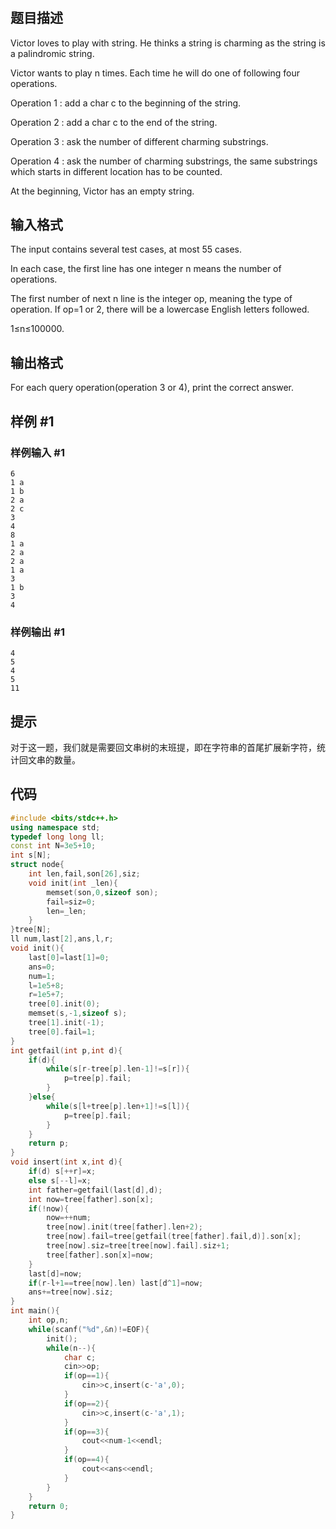 # 
## 题目描述
Victor loves to play with string. He thinks a string is charming as the string is a palindromic string.  
  
Victor wants to play n times. Each time he will do one of following four operations.  
  
Operation 1 : add a char c to the beginning of the string.  
  
Operation 2 : add a char c to the end of the string.  
  
Operation 3 : ask the number of different charming substrings.  
  
Operation 4 : ask the number of charming substrings, the same substrings which starts in different location has to be counted.  
  
At the beginning, Victor has an empty string.

## 输入格式
The input contains several test cases, at most 55 cases.  
  
In each case, the first line has one integer n means the number of operations.  
  
The first number of next n line is the integer op, meaning the type of operation. If op=1 or 2, there will be a lowercase English letters followed.  
  
1≤n≤100000.


## 输出格式

For each query operation(operation 3 or 4), print the correct answer.

## 样例 #1

### 样例输入 #1

```
6
1 a
1 b
2 a
2 c
3
4
8
1 a
2 a
2 a
1 a
3
1 b
3
4
```

### 样例输出 #1

```
4
5
4
5
11
```

## 提示
对于这一题，我们就是需要回文串树的末班提，即在字符串的首尾扩展新字符，统计回文串的数量。

## 代码
```cpp
#include <bits/stdc++.h>
using namespace std;
typedef long long ll;
const int N=3e5+10;
int s[N];
struct node{
	int len,fail,son[26],siz;
	void init(int _len){
		memset(son,0,sizeof son);
		fail=siz=0;
		len=_len;
	}
}tree[N];
ll num,last[2],ans,l,r;
void init(){
	last[0]=last[1]=0;
	ans=0;
	num=1;
	l=1e5+8;
	r=1e5+7;
	tree[0].init(0);
	memset(s,-1,sizeof s);
	tree[1].init(-1);
	tree[0].fail=1;
}
int getfail(int p,int d){
	if(d){
		while(s[r-tree[p].len-1]!=s[r]){
			p=tree[p].fail;
		}
	}else{
		while(s[l+tree[p].len+1]!=s[l]){
			p=tree[p].fail;
		}
	}
	return p;
}
void insert(int x,int d){
	if(d) s[++r]=x;
	else s[--l]=x;
	int father=getfail(last[d],d);
	int now=tree[father].son[x];
	if(!now){
		now=++num;
		tree[now].init(tree[father].len+2);
		tree[now].fail=tree[getfail(tree[father].fail,d)].son[x];
		tree[now].siz=tree[tree[now].fail].siz+1;
		tree[father].son[x]=now; 
	}
	last[d]=now;
	if(r-l+1==tree[now].len) last[d^1]=now;
	ans+=tree[now].siz;
}
int main(){
	int op,n;
	while(scanf("%d",&n)!=EOF){
		init();
		while(n--){
			char c;
			cin>>op;
			if(op==1){
				cin>>c,insert(c-'a',0);
			}
			if(op==2){
				cin>>c,insert(c-'a',1);
			}
			if(op==3){
				cout<<num-1<<endl;
			}
			if(op==4){
				cout<<ans<<endl;
			}
		}
	}
	return 0;
}
```